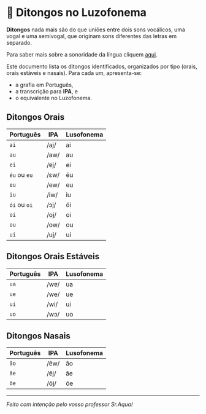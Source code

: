 # 💬 Ditongos no Luzofonema

**Ditongos** nada mais são do que uniões entre dois sons vocálicos, uma vogal e uma semivogal, que originam sons diferentes das letras em separado.

Para saber mais sobre a sonoridade da língua cliquem [aqui](sonoridade.md).

Este documento lista os ditongos identificados, organizados por tipo (orais, orais estáveis e nasais). Para cada um, apresenta-se:

- a grafia em Português,
- a transcrição para **IPA**, e
- o equivalente no Luzofonema.

## Ditongos Orais

| Português    | IPA  | Lusofonema |
|--------------|------|------------|
| `ai`         | /aj/ | ai         |
| `au`         | /aw/ | au         |
| `ei`         | /ɐj/ | ei         |
| `éu` ou `eu` | /ɛw/ | éu         |
| `eu`         | /ew/ | eu         |
| `iu`         | /iw/ | iu         |
| `ói` ou `oi` | /ɔj/ | ói         |
| `oi`         | /oj/ | oi         |
| `ou`         | /ow/ | ou         |
| `ui`         | /uj/ | ui         |

## Ditongos Orais Estáveis

| Português | IPA  | Lusofonema |
|-----------|------|------------|
| `ua`      | /wɐ/ | ua         |
| `ue`      | /we/ | ue         |
| `ui`      | /wi/ | ui         |
| `uo`      | /wɔ/ | uo         |

## Ditongos Nasais

| Português | IPA  | Lusofonema |
|-----------|------|------------|
| `ão`      | /ɐ̃w/ | ão         |
| `ãe`      | /ɐ̃j/ | ãe         |
| `õe`      | /õj/ | õe         |

---

_Feito com intenção pelo vosso professor Sr.Aqua!_

